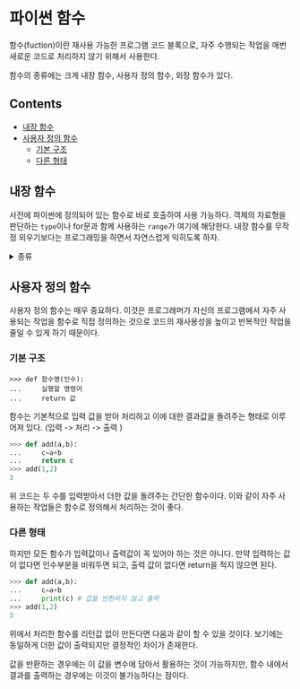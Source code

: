 파이썬 함수
===

함수(fuction)이란 재사용 가능한 프로그램 코드 블록으로, 자주 수행되는 작업을 매번 새로운 코드로 처리하지 않기 위해서 사용한다.

함수의 종류에는 크게 내장 함수, 사용자 정의 함수, 외장 함수가 있다.

Contents
---
- [내장 함수](#내장-함수)
- [사용자 정의 함수](#사용자-정의-함수)
    - [기본 구조](#기본-구조)
    - [다른 형태](#다른-형태)

내장 함수
---

사전에 파이썬에 정의되어 있는 함수로 바로 호출하여 사용 가능하다. 객체의 자료형을 판단하는 `type`이나 for문과 함께 사용하는 `range`가 여기에 해당한다. 내장 함수를 무작정 외우기보다는 프로그래밍을 하면서 자연스럽게 익히도록 하자. 

<details><summary>종류</summary>

| 내장 함수 | 설명 |
|-----------|------|
| abs | 특정 숫자 입력 받았을 때 그 숫자의 절대 값을 반환 |
| all | 내용이 참이면 참(true) 하나라도거짓이 있으면 거짓(false)을 반환 |
| chr | 아스키 코드 값 입력 받아 이에 해당하는 문자 출력 |
| ord | 문자를 입력 받아 해당 아스키 코드 값을 리턴 |
| divmod | 2개의 숫자를 입력 받아 2개 값을 나눈 몫과 나머지를 튜플 형태로 반환 | 
| enumerate | 자료형을 입력받아 인덱스 값을 포함하는 해당 객체를 리턴 |
| eval | 실행 가능한 문자열을 입력받아 문자열을 실행한 결괏값 반환 | 
| id | 객체를 입력받아 객체의 고유 주소 값(레퍼런스)을 반환 | 
| isinstance | 첫 번째 인수로 인스턴스, 두 번째 인수로 클래스 이름을 받는다. 입력받은 클래스의 인스턴스가 맞는지를 판단하여 boolean 반환 |
| len | 입력값의 길이(요소의 개수)를 반환 |
| list | 반복 가능한 자료형 s를 입력받아 리스트로 만들어 반환 | 
| max | 반복 가능한 자료형을 입력받아 그 최댓값을 반환 |
| min | 반복 가능한 자료형을 입력받아 그 최소값을 반환 |
| oct | 정수 형태의 숫자를 8진수 문자열로 반환 |
| pow | pow(x, y)는 x의 y 제곱한 결괏값을 반환 | 
| range | 입력받은 숫자에 해당하는 범위 값을 반복 가능한 객체로 만들어 반환 |
| round | 숫자를 입력받아 반올림 | 
| sorted | 입력값을 정렬한 후 그 결과를 리스트로 반환 | 
| sum | 입력받은 리스트나 튜플의 모든 요소의 합을 반환 | 
| tuple | 반복 가능한 자료형을 입력받아 튜플 형태로 바꾸어 반환 | 
| type | 입력값의 자료형이 무엇인지 반환 | 
| zip | 동일한 개수로 이루어진 자료형을 묶어 준다 |
</details>

사용자 정의 함수
---

사용자 정의 함수는 매우 중요하다. 이것은 프로그래머가 자신의 프로그램에서 자주 사용되는 작업을 함수로 직접 정의하는 것으로 코드의 재사용성을 높이고 반복적인 작업을 줄일 수 있게 하기 때문이다.

### 기본 구조

```
>>> def 함수명(인수):
...     실행할 명령어
...     return 값
```

함수는 기본적으로 입력 값을 받아 처리하고 이에 대한 결과값을 돌려주는 형태로 이루어져 있다. (입력 -> 처리 -> 출력 )

```python
>>> def add(a,b):
...     c=a+b
...     return c
>>> add(1,2)
3
```

위 코드는 두 수를 입력받아서 더한 값을 돌려주는 간단한 함수이다. 이와 같이 자주 사용하는 작업들은 함수로 정의해서 처리하는 것이 좋다.

### 다른 형태

하지만 모든 함수가 입력값이나 출력값이 꼭 있어야 하는 것은 아니다. 만약 입력하는 값이 없다면 인수부분을 비워두면 되고, 출력 값이 없다면 return을 적지 않으면 된다.

```python
>>> def add(a,b):
...     c=a+b
...     print(c) # 값을 반환하지 않고 출력
>>> add(1,2)
3
```

위에서 처리한 함수를 리턴값 없이 만든다면 다음과 같이 할 수 있을 것이다. 보기에는 동일하게 더한 값이 출력되지만 결정적인 차이가 존재한다. 

값을 반환하는 경우에는 이 값을 변수에 담아서 활용하는 것이 가능하지만, 함수 내에서 결과를 출력하는 경우에는 이것이 불가능하다는 점이다.  